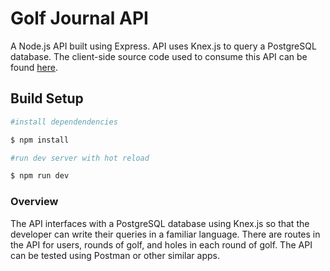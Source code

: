 # Golf Journal API

A Node.js API built using Express. API uses Knex.js to query a PostgreSQL database. The client-side source code used to consume this API can be found [here](https://github.com/yhtomitim/golf-journal-client).

## Build Setup

```bash
#install dependendencies

$ npm install

#run dev server with hot reload

$ npm run dev

```
### Overview

The API interfaces with a PostgreSQL database using Knex.js so that the developer can write their queries in a familiar language. There are routes in the API for users, rounds of golf, and holes in each round of golf. The API can be tested using Postman or other similar apps.
